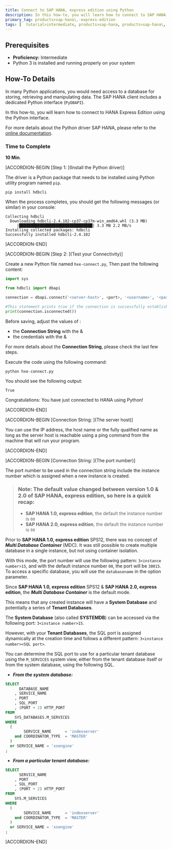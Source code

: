 ```yaml
---
title: Connect to SAP HANA, express edition using Python
description: In this how-to, you will learn how to connect to SAP HANA, express edition using the Python PyDBAPI API
primary_tag: products>sap-hana\,-express-edition
tags: [  tutorial>intermediate, products>sap-hana, products>sap-hana\,-express-edition , tutorial>how-to ]
---
```


## Prerequisites  
- **Proficiency:** Intermediate
- Python 3 is installed and running properly on your system

## How-To Details
In many Python applications, you would need access to a database for storing, retrieving and manipulating data. The SAP HANA client includes a dedicated Python interface (`PyDBAPI`).

In this how-to, you will learn how to connect to HANA Express Edition using the Python interface.

For more details about the Python driver SAP HANA, please refer to the [online documentation](https://help.sap.com/viewer/0eec0d68141541d1b07893a39944924e/latest/en-US/f3b8fabf34324302b123297cdbe710f0.html).

### Time to Complete
**10 Min**.

[ACCORDION-BEGIN [Step 1: ](Install the Python driver)]

The driver is a Python package that needs to be installed using Python utility program named `pip`.


```Shell
pip install hdbcli
```

When the process completes, you should get the following messages (or similar) in your console:

```
Collecting hdbcli
  Downloading hdbcli-2.4.182-cp37-cp37m-win_amd64.whl (3.3 MB)
     |████████████████████████████████| 3.3 MB 2.2 MB/s
Installing collected packages: hdbcli
Successfully installed hdbcli-2.4.182
```

[ACCORDION-END]

[ACCORDION-BEGIN [Step 2: ](Test your Connectivity)]

Create a new Python file named `hxe-connect.py`, Then past the following content:

```python
import sys

from hdbcli import dbapi

connection = dbapi.connect('<server-host>', <port>, '<username>', '<password>')

#This statement prints true if the connection is successfully established
print(connection.isconnected())
```

Before saving, adjust the values of :

 - the **Connection String** with the ***<server-host>*** & ***<port>***
 - the credentials with the ***<username>*** & ***<password>***

For more details about the **Connection String**, please check the last few steps.

Execute the code using the following command:

```python
python hxe-connect.py
```

You should see the following output:

```
True
```

Congratulations: You have just connected to HANA using Python!

[ACCORDION-END]

[ACCORDION-BEGIN [Connection String: ](The server host)]

You can use the IP address, the host name or the fully qualified name as long as the server host is reachable using a ping command from the machine that will run your program.

[ACCORDION-END]

[ACCORDION-BEGIN [Connection String: ](The port number)]

The port number to be used in the connection string include the instance number which is assigned when a new instance is created.

> ### **Note:** The default value changed between version 1.0 & 2.0 of **SAP HANA, express edition**, so here is a quick recap:
> - **SAP HANA 1.0, express edition**, the default the instance number is `00`
> - **SAP HANA 2.0, express edition**, the default the instance number is `90`


Prior to **SAP HANA 1.0, express edition** SPS12, there was no concept of ***Multi Database Container*** (MDC). It was still possible to create multiple database in a single instance, but not using container isolation.

With this mode, the port number will use the following pattern: `3<instance number>15`, and with the default instance number `00`, the port will be `30015`. To access a specific database, you will use the `databasename` in the option parameter.

Since **SAP HANA 1.0, express edition** SPS12 & **SAP HANA 2.0, express edition**, the ***Multi Database Container*** is the default mode.

This means that any created instance will have a **System Database** and potentially a series of **Tenant Databases**.

The **System Database** (also called **SYSTEMDB**) can be accessed via the following port: `3<instance number>15`.

However, with your **Tenant Databases**, the SQL port is assigned dynamically at the creation time and follows a different pattern: `3<instance number><SQL port>`.

You can determine the SQL port to use for a particular tenant database using the `M_SERVICES` system view, either from the tenant database itself or from the system database, using the following SQL.

- ***From the system database:***

```SQL
SELECT
	  DATABASE_NAME
	, SERVICE_NAME
	, PORT
	, SQL_PORT
	, (PORT + 2) HTTP_PORT
FROM
	SYS_DATABASES.M_SERVICES
WHERE
  (
        SERVICE_NAME      = 'indexserver'
    and COORDINATOR_TYPE  = 'MASTER'
  )
  or SERVICE_NAME = 'xsengine'
;
```

- ***From a particular tenant database:***

```SQL                
SELECT
	  SERVICE_NAME
	, PORT
	, SQL_PORT
	, (PORT + 2) HTTP_PORT
FROM
	SYS.M_SERVICES
WHERE
  (
        SERVICE_NAME      = 'indexserver'
    and COORDINATOR_TYPE  = 'MASTER'
  )
  or SERVICE_NAME = 'xsengine'
;
```

[ACCORDION-END]
